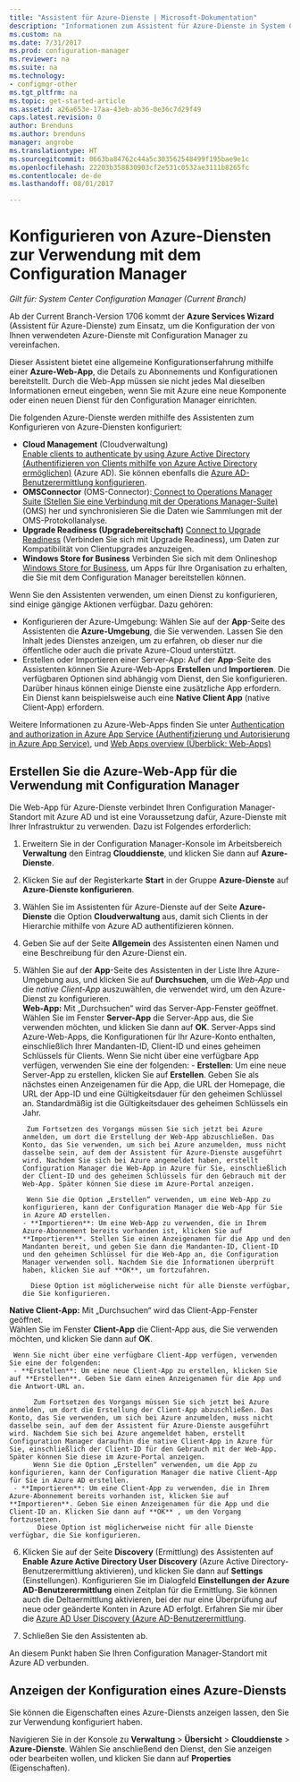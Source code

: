 ```yaml
---
title: "Assistent für Azure-Dienste | Microsoft-Dokumentation"
description: "Informationen zum Assistent für Azure-Dienste in System Center Configuration Manager"
ms.custom: na
ms.date: 7/31/2017
ms.prod: configuration-manager
ms.reviewer: na
ms.suite: na
ms.technology:
- configmgr-other
ms.tgt_pltfrm: na
ms.topic: get-started-article
ms.assetid: a26a653e-17aa-43eb-ab36-0e36c7d29f49
caps.latest.revision: 0
author: Brenduns
ms.author: brenduns
manager: angrobe
ms.translationtype: HT
ms.sourcegitcommit: 0663ba84762c44a5c303562548499f195bae9e1c
ms.openlocfilehash: 22203b358830903cf2e531c0532ae3111b8265fc
ms.contentlocale: de-de
ms.lasthandoff: 08/01/2017

---
```

# <a name="configure-azure-services-for-use-with-configuration-manager"></a>Konfigurieren von Azure-Diensten zur Verwendung mit dem Configuration Manager

*Gilt für: System Center Configuration Manager (Current Branch)*

Ab der Current Branch-Version 1706 kommt der **Azure Services Wizard** (Assistent für Azure-Dienste) zum Einsatz, um die Konfiguration der von Ihnen verwendeten Azure-Dienste mit Configuration Manager zu vereinfachen.

Dieser Assistent bietet eine allgemeine Konfigurationserfahrung mithilfe einer **Azure-Web-App**, die Details zu Abonnements und Konfigurationen bereitstellt. Durch die Web-App müssen sie nicht jedes Mal dieselben Informationen erneut eingeben, wenn Sie mit Azure eine neue Komponente oder einen neuen Dienst für den Configuration Manager einrichten.

Die folgenden Azure-Dienste werden mithilfe des Assistenten zum Konfigurieren von Azure-Diensten konfiguriert:
-   **Cloud Management**  (Cloudverwaltung)  
    [Enable clients to authenticate by using Azure Active Directory (Authentifizieren von Clients mithilfe von Azure Active Directory ermöglichen)]() (Azure AD). Sie können ebenfalls die [Azure AD-Benutzerermittlung konfigurieren](/sccm/core/servers/deploy/configure/configure-discovery-methods#azureaadisc).
-   **OMSConnector**
     (OMS-Connector):[ Connect to Operations Manager Suite (Stellen Sie eine Verbindung mit der Operations Manager-Suite)](/sccm/core/clients/manage/sync-data-microsoft-operations-management-suite) (OMS) her und synchronisieren Sie die Daten wie Sammlungen mit der OMS-Protokollanalyse.
-   **Upgrade Readiness (Upgradebereitschaft)**
    [Connect to Upgrade Readiness](/sccm/core/clients/manage/upgrade/upgrade-analytics) (Verbinden Sie sich mit Upgrade Readiness), um Daten zur Kompatibilität von Clientupgrades anzuzeigen.
-   **Windows Store for Business** Verbinden Sie sich mit dem Onlineshop [Windows Store for Business](/sccm/apps/deploy-use/manage-apps-from-the-windows-store-for-business), um Apps für Ihre Organisation zu erhalten, die Sie mit dem Configuration Manager bereitstellen können.

Wenn Sie den Assistenten verwenden, um einen Dienst zu konfigurieren, sind einige gängige Aktionen verfügbar.
Dazu gehören:
-   Konfigurieren der Azure-Umgebung: Wählen Sie auf der **App**-Seite des Assistenten die **Azure-Umgebung**, die Sie verwenden. Lassen Sie den Inhalt jedes Dienstes anzeigen, um zu erfahren, ob dieser nur die öffentliche oder auch die private Azure-Cloud unterstützt.
-   Erstellen oder Importieren einer Server-App: Auf der **App**-Seite des Assistenten können Sie Azure-Web-Apps **Erstellen** und **Importieren**. Die verfügbaren Optionen sind abhängig vom Dienst, den Sie konfigurieren.  Darüber hinaus können einige Dienste eine zusätzliche App erfordern. Ein Dienst kann beispielsweise auch eine **Native Client App** (native Client-App) erfordern.


Weitere Informationen zu Azure-Web-Apps finden Sie unter [Authentication and authorization in Azure App Service (Authentifizierung und Autorisierung in Azure App Service)](/azure/app-service/app-service-authentication-overview), und [Web Apps overview (Überblick: Web-Apps)](/azure/app-service-web/app-service-web-overview)


## <a name="webapp"></a>Erstellen Sie die Azure-Web-App für die Verwendung mit Configuration Manager

Die Web-App für Azure-Dienste verbindet Ihren Configuration Manager-Standort mit Azure AD und ist eine Voraussetzung dafür, Azure-Dienste mit Ihrer Infrastruktur zu verwenden. Dazu ist Folgendes erforderlich:

1.  Erweitern Sie in der Configuration Manager-Konsole im Arbeitsbereich **Verwaltung** den Eintrag **Clouddienste**, und klicken Sie dann auf **Azure-Dienste**.
2.  Klicken Sie auf der Registerkarte **Start** in der Gruppe **Azure-Dienste** auf **Azure-Dienste konfigurieren**.
3.  Wählen Sie im Assistenten für Azure-Dienste auf der Seite **Azure-Dienste** die Option **Cloudverwaltung** aus, damit sich Clients in der Hierarchie mithilfe von Azure AD authentifizieren können.
4.  Geben Sie auf der Seite **Allgemein** des Assistenten einen Namen und eine Beschreibung für den Azure-Dienst ein.
5.  Wählen Sie auf der **App**-Seite des Assistenten in der Liste Ihre Azure-Umgebung aus, und klicken Sie auf **Durchsuchen**, um die *Web-App* und die *native Client-App* auszuwählen, die verwendet wird, um den Azure-Dienst zu konfigurieren.     
    **Web-App:** Mit „Durchsuchen“ wird das Server-App-Fenster geöffnet.    
      Wählen Sie im Fenster **Server-App** die Server-App aus, die Sie verwenden möchten, und klicken Sie dann auf **OK**. Server-Apps sind Azure-Web-Apps, die Konfigurationen für Ihr Azure-Konto enthalten, einschließlich Ihrer Mandanten-ID, Client-ID und eines geheimen Schlüssels für Clients.
    Wenn Sie nicht über eine verfügbare App verfügen, verwenden Sie eine der folgenden:
        - **Erstellen**: Um eine neue Server-App zu erstellen, klicken Sie auf **Erstellen**. Geben Sie als nächstes einen Anzeigenamen für die App, die URL der Homepage, die URL der App-ID und eine Gültigkeitsdauer für den geheimen Schlüssel an. Standardmäßig ist die Gültigkeitsdauer des geheimen Schlüssels ein Jahr.

         Zum Fortsetzen des Vorgangs müssen Sie sich jetzt bei Azure anmelden, um dort die Erstellung der Web-App abzuschließen. Das Konto, das Sie verwenden, um sich bei Azure anzumelden, muss nicht dasselbe sein, auf dem der Assistent für Azure-Dienste ausgeführt wird. Nachdem Sie sich bei Azure angemeldet haben, erstellt Configuration Manager die Web-App in Azure für Sie, einschließlich der Client-ID und des geheimen Schlüssels für den Gebrauch mit der Web-App. Später können Sie diese im Azure-Portal anzeigen.

         Wenn Sie die Option „Erstellen“ verwenden, um eine Web-App zu konfigurieren, kann der Configuration Manager die Web-App für Sie in Azure AD erstellen.
        - **Importieren**: Um eine Web-App zu verwenden, die in Ihrem Azure-Abonnement bereits vorhanden ist, klicken Sie auf **Importieren**. Stellen Sie einen Anzeigenamen für die App und den Mandanten bereit, und geben Sie dann die Mandanten-ID, Client-ID und den geheimen Schlüssel für die Web-App an, die Configuration Manager verwenden soll. Nachdem Sie die Informationen überprüft haben, klicken Sie auf **OK**, um fortzufahren.

          Diese Option ist möglicherweise nicht für alle Dienste verfügbar, die Sie konfigurieren.

   **Native Client-App:** Mit „Durchsuchen“ wird das Client-App-Fenster geöffnet.  
     Wählen Sie im Fenster **Client-App** die Client-App aus, die Sie verwenden möchten, und klicken Sie dann auf **OK**.

     Wenn Sie nicht über eine verfügbare Client-App verfügen, verwenden Sie eine der folgenden:
     - **Erstellen**: Um eine neue Client-App zu erstellen, klicken Sie auf **Erstellen**. Geben Sie dann einen Anzeigenamen für die App und die Antwort-URL an.

          Zum Fortsetzen des Vorgangs müssen Sie sich jetzt bei Azure anmelden, um dort die Erstellung der Client-App abzuschließen. Das Konto, das Sie verwenden, um sich bei Azure anzumelden, muss nicht dasselbe sein, auf dem der Assistent für Azure-Dienste ausgeführt wird. Nachdem Sie sich bei Azure angemeldet haben, erstellt Configuration Manager daraufhin die native Client-App in Azure für Sie, einschließlich der Client-ID für den Gebrauch mit der Web-App. Später können Sie diese im Azure-Portal anzeigen.
          Wenn Sie die Option „Erstellen“ verwenden, um die App zu konfigurieren, kann der Configuration Manager die native Client-App für Sie in Azure AD erstellen.
     - **Importieren**: Um eine Client-App zu verwenden, die in Ihrem Azure-Abonnement bereits vorhanden ist, klicken Sie auf **Importieren**. Geben Sie einen Anzeigenamen für die App und die Client-ID an. Klicken Sie dann auf **OK** , um den Vorgang fortzusetzen.
           Diese Option ist möglicherweise nicht für alle Dienste verfügbar, die Sie konfigurieren.

  <!--  MOVE THIS AND STEP 6 TO configure Azure AD User Discover  content
       [!TIP]  
     When you use Import, the account you use to run the wizard must have the *Read directory data* application permission in the Azure portal. This is required to set the correct permissions for the App. When you use Create, Configuration Manager creates the app with the correct permissions. However, you still must give consent to the application in the Azure portal.   -->


6.  Klicken Sie auf der Seite **Discovery** (Ermittlung) des Assistenten auf **Enable Azure Active Directory User Discovery** (Azure Active Directory-Benutzerermittlung aktivieren), und klicken Sie dann auf **Settings** (Einstellungen).
Konfigurieren Sie im Dialogfeld **Einstellungen der Azure AD-Benutzerermittlung** einen Zeitplan für die Ermittlung. Sie können auch die Deltaermittlung aktivieren, bei der nur eine Überprüfung auf neue oder geänderte Konten in Azure AD erfolgt. Erfahren Sie mir über die [Azure AD User Discovery (Azure AD-Benutzerermittlung](/sccm/core/servers/deploy/configure/about-discovery-methods#azureaddisc).
 
 7. Schließen Sie den Assistenten ab.

An diesem Punkt haben Sie Ihren Configuration Manager-Standort mit Azure AD verbunden.

## <a name="view-the-configuration-of-an-azure-service"></a>Anzeigen der Konfiguration eines Azure-Diensts
Sie können die Eigenschaften eines Azure-Diensts anzeigen lassen, den Sie zur Verwendung konfiguriert haben.

Navigieren Sie in der Konsole zu **Verwaltung** > **Übersicht** > **Clouddienste** > **Azure-Dienste**. Wählen Sie anschließend den Dienst, den Sie anzeigen oder bearbeiten wollen, und klicken Sie dann auf **Properties** (Eigenschaften).

